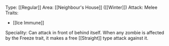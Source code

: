 Type: [[Regular]]
Area: [[Neighbour's House]] ([[Winter]])
Attack: Melee
Traits:
- [[Ice Immune]]

Speciality: Can attack in front of behind itself. When any zombie is affected by the Freeze trait, it makes a free [[Straight]] type attack against it.